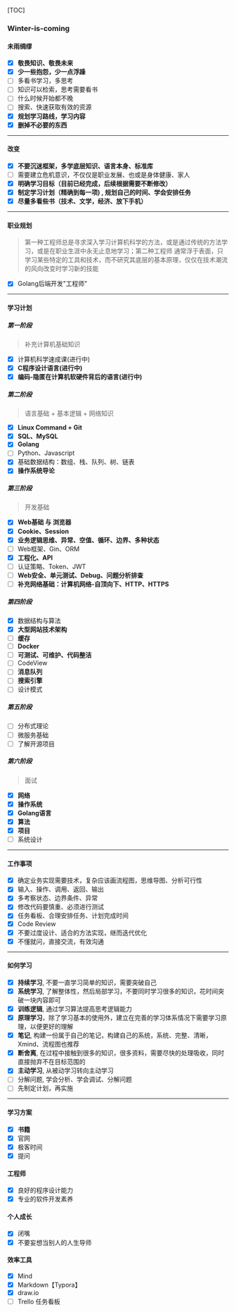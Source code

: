 [TOC]

### Winter-is-coming

#### 未雨绸缪

- [x] **敬畏知识、敬畏未来**
- [x] **少一些抱怨，少一点浮躁**
- [ ] 多看书学习，多思考
- [ ]  知识可以检索，思考需要看书
- [ ] 什么时候开始都不晚
- [ ] 搜索、快速获取有效的资源
- [x] **规划学习路线，学习内容**
- [x] **删掉不必要的东西**

---

#### 改变

- [x] **不要沉迷框架，多学底层知识、语言本身、标准库**
- [ ] 需要建立危机意识，不仅仅是职业发展、也或是身体健康、家人
- [x] **明确学习目标（目前已经完成，后续根据需要不断修改）**
- [x] **制定学习计划（精确到每一项) , 规划自己的时间、学会安排任务**
- [x] **尽量多看些书（技术、文学，经济、放下手机）**

---

#### 职业规划

> 第一种工程师总是寻求深入学习计算机科学的方法，或是通过传统的方法学习，或是在职业生涯中永无止息地学习；第二种工程师 通常浮于表面，只学习某些特定的工具和技术，而不研究其底层的基本原理，仅仅在技术潮流的风向改变时学习新的技能

- [x] Golang后端开发"工程师"

---

#### 学习计划

##### 第一阶段

> 补充计算机基础知识

- [x] 计算机科学速成课(进行中)
- [x] **C程序设计语言(进行中)**
- [x] **编码-隐匿在计算机软硬件背后的语言(进行中)**

##### 第二阶段

> 语言基础 + 基本逻辑 + 网络知识

- [x] **Linux Command + Git**
- [x] **SQL、MySQL**
- [x] **Golang**
- [ ] Python、Javascript
- [x] 基础数据结构：数组、栈、队列、树、链表
- [x] **操作系统导论**

##### 第三阶段

> 开发基础

- [x] **Web基础 与 浏览器** 
- [x] **Cookie、Session**
- [x] **业务逻辑思维、异常、空值、循环、边界、多种状态**
- [ ] Web框架、Gin、ORM
- [x] **工程化、API**
- [ ] 认证策略、Token、JWT
- [ ] **Web安全、单元测试、Debug、问题分析排查**
- [ ] **补充网络基础：计算机网络-自顶向下、HTTP、HTTPS**

##### 第四阶段

- [x] 数据结构与算法
- [x] **大型网站技术架构**
- [ ] **缓存**
- [ ] **Docker**
- [ ] **可测试、可维护、代码整洁**
- [ ] CodeView
- [ ] **消息队列**
- [ ] **搜索引擎**
- [ ] 设计模式

##### 第五阶段

- [ ] 分布式理论
- [ ] 微服务基础
- [ ] 了解开源项目

##### 第六阶段

> 面试

- [x] **网络**
- [x] **操作系统**
- [x] **Golang语言**
- [x] **算法**
- [x] **项目**
- [ ] 系统设计

---

#### 工作事项

- [x] 确定业务实现需要技术，复杂应该画流程图，思维导图、分析可行性
- [x] 输入、操作、调用、返回、输出
- [x] 多考察状态、边界条件、异常
- [x] 修改代码要慎重、必须进行测试
- [x] 任务看板、合理安排任务、计划完成时间
- [x] Code Review
- [x] 不要过度设计、适合的方法实现，继而迭代优化
- [x] 不懂就问，直接交流，有效沟通

---

#### 如何学习

- [x] **持续学习**, 不要一直学习简单的知识，需要突破自己
- [x] **系统学习**, 了解整体性，然后局部学习，不要同时学习很多的知识，花时间突破一块内容即可
- [x] **训练逻辑**, 通过学习算法提高思考逻辑能力
- [x] **原理学习**，除了学习基本的使用外，建立在完善的学习体系情况下需要学习原理，以便更好的理解
- [x] **笔记**, 构建一份属于自己的笔记，构建自己的系统，系统、完整、清晰，Xmind、流程图也推荐
- [x] **断舍离**, 在过程中接触到很多的知识，很多资料，需要尽快的处理吸收，同时直接抛弃不在目标范围的
- [x] **主动学习**, 从被动学习转向主动学习
- [ ] 分解问题, 学会分析、学会调试、分解问题
- [ ] 先制定计划，再实施 

---

#### 学习方案

- [x] **书籍**
- [x] 官网
- [x] 极客时间
- [x] 提问

#### 工程师

- [x] 良好的程序设计能力
- [x] 专业的软件开发素养

#### 个人成长

- [x] 闭嘴
- [x] 不要妄想当别人的人生导师

#### 效率工具

- [x] Mind
- [x] Markdown【Typora】
- [x] draw.io
- [ ] Trello 任务看板
